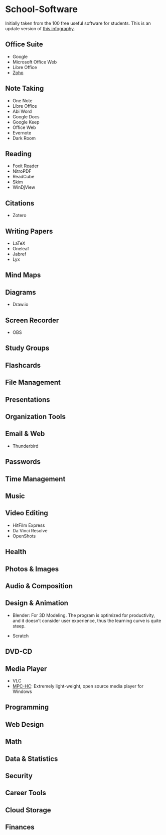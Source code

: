# School-Software
Initially taken from the 100 free useful software for students. This is an update version of [this infography](https://i.imgur.com/0e07EWn.jpg). 

## Office Suite
* Google
* Microsoft Office Web
* Libre Office
* [Zoho](https://www.zoho.com/)

## Note Taking
* One Note
* Libre Office
* Abi Word
* Google Docs
* Google Keep
* Office Web
* Evernote
* Dark Room

## Reading
* Foxit Reader
* NitroPDF
* ReadCube
* Skim
* WinDjView


## Citations
* Zotero

## Writing Papers
* LaTeX
* Oneleaf
* Jabref
* Lyx


## Mind Maps

## Diagrams
* Draw.io

## Screen Recorder
* OBS

## Study Groups

## Flashcards

## File Management

## Presentations

## Organization Tools 

## Email & Web
* Thunderbird


## Passwords

## Time Management 

## Music

## Video Editing
* HitFilm Express
* Da Vinci Resolve
* OpenShots

## Health

## Photos & Images

## Audio & Composition

## Design & Animation 
* Blender: For 3D Modeling. The program is optimized for productivity, and it doesn’t consider user experience, thus the learning curve is quite steep. 

* Scratch

## DVD-CD

## Media Player
* VLC
* [MPC-HC](https://mpc-hc.org/): Extremely light-weight, open source media player for Windows

## Programming

## Web Design

## Math 

## Data & Statistics

## Security

## Career Tools

## Cloud Storage

## Finances
